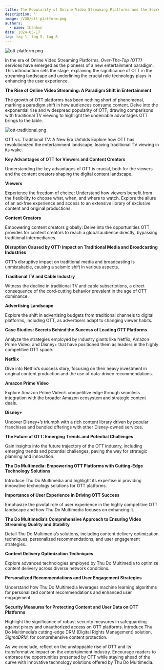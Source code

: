 ```yaml
---
title: The Popularity of Online Video Streaming Platforms and the Secrets Behind
description: ''
image: /VOD/ott-platform.png
authors: 
  - name: thanhvn
date: 2024-05-17
tag: tag 1, tag 5, tag 8
---
```


![ott-platform.png](/VOD/ott-platform.png)

In the era of Online Video Streaming Platforms, _Over-The-Top (OTT)_ services have emerged as the pioneers of a new entertainment paradigm. This introduction sets the stage, explaining the significance of OTT in the streaming landscape and underlining the crucial role technology plays in enhancing the user experience.

**The Rise of Online Video Streaming: A Paradigm Shift in Entertainment**

The growth of OTT platforms has been nothing short of phenomenal, marking a paradigm shift in how audiences consume content. Delve into the exponential rise and widespread popularity of OTT, drawing comparisons with traditional TV viewing to highlight the undeniable advantages OTT brings to the table.

![ott-traditional.png](/VOD/ott-traditional.png)

OTT vs. Traditional TV: A New Era Unfolds Explore how OTT has revolutionized the entertainment landscape, leaving traditional TV viewing in its wake.

**Key Advantages of OTT for Viewers and Content Creators**

Understanding the key advantages of OTT is crucial, both for the viewers and the content creators shaping the digital content landscape.

**Viewers**

Experience the freedom of choice: Understand how viewers benefit from the flexibility to choose what, when, and where to watch. Explore the allure of an ad-free experience and access to an extensive library of exclusive content and original productions.

**Content Creators**

Empowering content creators globally: Delve into the opportunities OTT provides for content creators to reach a global audience directly, bypassing traditional intermediaries.

**Disruption Caused by OTT: Impact on Traditional Media and Broadcasting Industries**

OTT’s disruptive impact on traditional media and broadcasting is unmistakable, causing a seismic shift in various aspects.

**Traditional TV and Cable Industry**

Witness the decline in traditional TV and cable subscriptions, a direct consequence of the cord-cutting behavior prevalent in the age of OTT dominance.

**Advertising Landscape**

Explore the shift in advertising budgets from traditional channels to digital platforms, including OTT, as advertisers adapt to changing viewer habits.

**Case Studies: Secrets Behind the Success of Leading OTT Platforms**

Analyze the strategies employed by industry giants like Netflix, Amazon Prime Video, and Disney+ that have positioned them as leaders in the highly competitive OTT space.

**Netflix**

Dive into Netflix’s success story, focusing on their heavy investment in original content production and the use of data-driven recommendations.

**Amazon Prime Video**

Explore Amazon Prime Video’s competitive edge through seamless integration with the broader Amazon ecosystem and strategic content deals.

**Disney+**

Uncover Disney+’s triumph with a rich content library driven by popular franchises and bundled offerings with other Disney-owned services.

**The Future of OTT: Emerging Trends and Potential Challenges**

Gain insights into the future trajectory of the OTT industry, including emerging trends and potential challenges, paving the way for strategic planning and innovation.

**Thu Do Multimedia: Empowering OTT Platforms with Cutting-Edge Technology Solutions**

Introduce Thu Do Multimedia and highlight its expertise in providing innovative technology solutions for OTT platforms.

**Importance of User Experience in Driving OTT Success**

Emphasize the pivotal role of user experience in the highly competitive OTT landscape and how Thu Do Multimedia focuses on enhancing it.

**Thu Do Multimedia’s Comprehensive Approach to Ensuring Video Streaming Quality and Stability**

Detail Thu Do Multimedia’s solutions, including content delivery optimization techniques, personalized recommendations, and user engagement strategies.

**Content Delivery Optimization Techniques**

Explore advanced technologies employed by Thu Do Multimedia to optimize content delivery across diverse network conditions.

**Personalized Recommendations and User Engagement Strategies**

Understand how Thu Do Multimedia leverages machine learning algorithms for personalized content recommendations and enhanced user engagement.

**Security Measures for Protecting Content and User Data on OTT Platforms**

Highlight the significance of robust security measures in safeguarding against piracy and unauthorized access on OTT platforms. Introduce Thu Do Multimedia’s cutting-edge DRM (Digital Rights Management) solution, _SigmaDRM_, for comprehensive content protection.

As we conclude, reflect on the unstoppable rise of OTT and its transformative impact on the entertainment industry. Encourage readers to embrace the opportunities presented by OTT while staying ahead of the curve with innovative technology solutions offered by Thu Do Multimedia.
